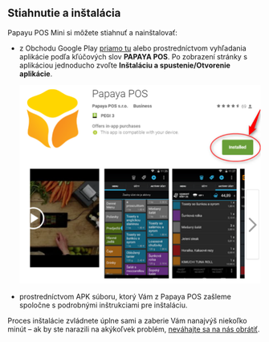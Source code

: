 ## Stiahnutie a inštalácia

Papayu POS Mini si môžete stiahnuť a nainštalovať:

* z Obchodu Google Play [priamo tu](https://play.google.com/store/apps/details?id=qnd.papaya.pos) alebo prostredníctvom vyhľadania aplikácie podľa kľúčových slov **PAPAYA POS**. Po zobrazení stránky s aplikáciou jednoducho zvoľte **Inštaláciu a spustenie\/Otvorenie aplikácie**.

  ![](/assets/Picture1.png)

* prostredníctvom APK súboru, ktorý Vám z Papaya POS zašleme spoločne s podrobnými inštrukciami pre inštaláciu.


Proces inštalácie zvládnete úplne sami a zaberie Vám nanajvýš niekoľko minút – ak by ste narazili na akýkoľvek problém, [neváhajte sa na nás obrátiť](http://papayapos.com/cz/podpora).

